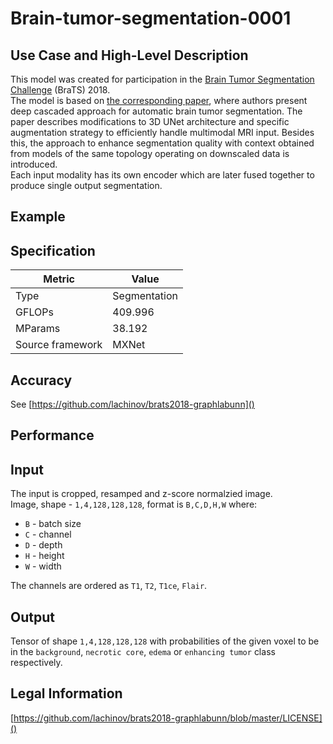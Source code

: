 # Brain-tumor-segmentation-0001

## Use Case and High-Level Description
This model was created for participation in the [Brain Tumor Segmentation Challenge](https://www.med.upenn.edu/sbia/brats2018.html) (BraTS) 2018.  
The model is based on [the corresponding paper](https://arxiv.org/abs/1810.04008), where authors present deep cascaded approach for automatic brain tumor segmentation. The paper describes modifications to 3D UNet architecture and specific augmentation strategy to efficiently handle multimodal MRI input. Besides this, the approach to enhance segmentation quality with context obtained from models of the same topology operating on downscaled data is introduced.  
Each input modality has its own encoder which are later fused together to produce single output segmentation.  

## Example

## Specification

| Metric            | Value         |
|-------------------|---------------|
| Type              | Segmentation  |
| GFLOPs            | 409.996       |
| MParams           | 38.192        |
| Source framework  | MXNet         |

## Accuracy

See [https://github.com/lachinov/brats2018-graphlabunn]()

## Performance

## Input

The input is cropped, resamped and z-score normalzied image.  
Image, shape - `1,4,128,128,128`, format is `B,C,D,H,W` where:

- `B` - batch size
- `C` - channel
- `D` - depth
- `H` - height
- `W` - width

The channels are ordered as `T1`, `T2`, `T1ce`, `Flair`.

## Output

Tensor of shape `1,4,128,128,128` with probabilities of the given voxel to be in the `background`, `necrotic core`, `edema` or `enhancing tumor` class respectively.

## Legal Information

[https://github.com/lachinov/brats2018-graphlabunn/blob/master/LICENSE]()

